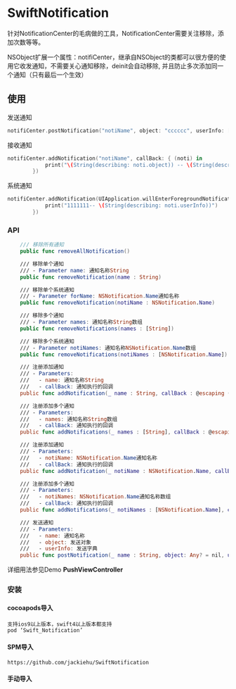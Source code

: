 # SwiftNotification
针对NotificationCenter的毛病做的工具，NotificationCenter需要关注移除，添加次数等等。

NSObject扩展一个属性：notifiCenter，继承自NSObject的类都可以很方便的使用它收发通知，不需要关心通知移除，deinit会自动移除, 并且防止多次添加同一个通知（只有最后一个生效）

## 使用

发送通知
```swift
notifiCenter.postNotification("notiName", object: "cccccc", userInfo: ["key":"cccccc"])

```
接收通知

```swift
notifiCenter.addNotification("notiName", callBack: { (noti) in
            print("\(String(describing: noti.object)) -- \(String(describing: noti.userInfo))")
        })
```
系统通知
```swift
notifiCenter.addNotification(UIApplication.willEnterForegroundNotification, callBack: { (noti) in
            print("1111111-- \(String(describing: noti.userInfo))")
        })
```
### API

```swift
    /// 移除所有通知
    public func removeAllNotification()

    /// 移除单个通知
    /// - Parameter name: 通知名称String
    public func removeNotification(name : String)

    /// 移除单个系统通知
    /// - Parameter forName: NSNotification.Name通知名称
    public func removeNotification(notiName : NSNotification.Name)

    /// 移除多个通知
    /// - Parameter names: 通知名称String数组
    public func removeNotifications(names : [String])

    /// 移除多个系统通知
    /// - Parameter notiNames: 通知名称NSNotification.Name数组
    public func removeNotifications(notiNames : [NSNotification.Name])

    /// 注册添加通知
    /// - Parameters:
    ///   - name: 通知名称String
    ///   - callBack: 通知执行的回调
    public func addNotification(_ name : String, callBack : @escaping (Notification) -> Void)

    /// 注册添加多个通知
    /// - Parameters:
    ///   - names: 通知名称String数组
    ///   - callBack: 通知执行的回调
    public func addNotifications(_ names : [String], callBack : @escaping (Notification) -> Void)

    /// 注册添加通知
    /// - Parameters:
    ///   - notiName: NSNotification.Name通知名称
    ///   - callBack: 通知执行的回调
    public func addNotification(_ notiName : NSNotification.Name, callBack : @escaping (Notification) -> Void)

    /// 注册添加多个通知
    /// - Parameters:
    ///   - notiNames: NSNotification.Name通知名称数组
    ///   - callBack: 通知执行的回调
    public func addNotifications(_ notiNames : [NSNotification.Name], callBack : @escaping (Notification) -> Void)

    /// 发送通知
    /// - Parameters:
    ///   - name: 通知名称
    ///   - object: 发送对象
    ///   - userInfo: 发送字典
    public func postNotification(_ name : String, object: Any? = nil, userInfo : [String : Any]? = nil)
```
详细用法参见Demo **PushViewController**

### 安装

#### cocoapods导入

```
支持ios9以上版本，swift4以上版本都支持
pod ‘Swift_Notification’

```

#### SPM导入

`https://github.com/jackiehu/SwiftNotification`

#### 手动导入